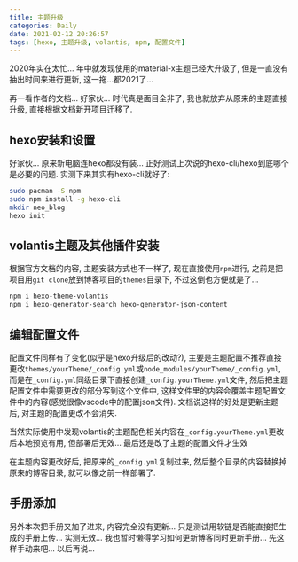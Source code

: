 ```yaml
---
title: 主题升级
categories: Daily
date: 2021-02-12 20:26:57
tags: [hexo, 主题升级, volantis, npm, 配置文件]
---
```


2020年实在太忙... 年中就发现使用的material-x主题已经大升级了, 但是一直没有抽出时间来进行更新, 这一拖...都2021了...
<!-- 摘要部分 -->
<!-- more -->
再一看作者的文档... 好家伙... 时代真是面目全非了, 我也就放弃从原来的主题直接升级, 直接根据文档新开项目迁移了.

## hexo安装和设置

好家伙... 原来新电脑连hexo都没有装... 正好测试上次说的hexo-cli/hexo到底哪个是必要的问题. 实测下来其实有hexo-cli就好了:

```bash
sudo pacman -S npm
sudo npm install -g hexo-cli
mkdir neo_blog
hexo init
```

## volantis主题及其他插件安装

根据官方文档的内容, 主题安装方式也不一样了, 现在直接使用`npm`进行, 之前是把项目用`git clone`放到博客项目的`themes`目录下, 不过这倒也方便就是了...

```bash
npm i hexo-theme-volantis
npm i hexo-generator-search hexo-generator-json-content
```

## 编辑配置文件

配置文件同样有了变化(似乎是hexo升级后的改动?), 主要是主题配置不推荐直接更改`themes/yourTheme/_config.yml`或`node_modules/yourTheme/_config.yml`, 而是在`_config.yml`同级目录下直接创建`_config.yourTheme.yml`文件, 然后把主题配置文件中需要更改的部分写到这个文件中, 这样文件里的内容会覆盖主题配置文件中的内容(感觉很像vscode中的配置json文件). 文档说这样的好处是更新主题后, 对主题的配置更改不会消失.

当然实际使用中发现volantis的主题配色相关内容在`_config.yourTheme.yml`更改后本地预览有用, 但部署后无效... 最后还是改了主题的配置文件才生效

在主题内容更改好后, 把原来的`_config.yml`复制过来, 然后整个目录的内容替换掉原来的博客目录, 就可以像之前一样部署了.

## 手册添加

另外本次把手册又加了进来, 内容完全没有更新... 只是测试用软链是否能直接把生成的手册上传... 实测无效... 我也暂时懒得学习如何更新博客同时更新手册... 先这样手动来吧... 以后再说...

